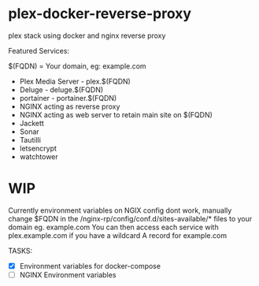 # plex-docker-reverse-proxy
plex stack using docker and nginx reverse proxy

Featured Services:

$(FQDN) = Your domain, eg: example.com

* Plex Media Server - plex.$(FQDN)
* Deluge - deluge.$(FQDN)
* portainer - portainer.$(FQDN)
* NGINX acting as reverse proxy
* NGINX acting as web server to retain main site on $(FQDN)
* Jackett
* Sonar
* Tautilli
* letsencrypt
* watchtower

# WIP

Currently environment variables on NGIX config dont work, manually change $FQDN in the /nginx-rp/config/conf.d/sites-available/* files to your domain eg. example.com
You can then access each service with plex.example.com if you have a wildcard A record for example.com

TASKS:

- [x] Environment variables for docker-compose
- [ ] NGINX Environment variables
